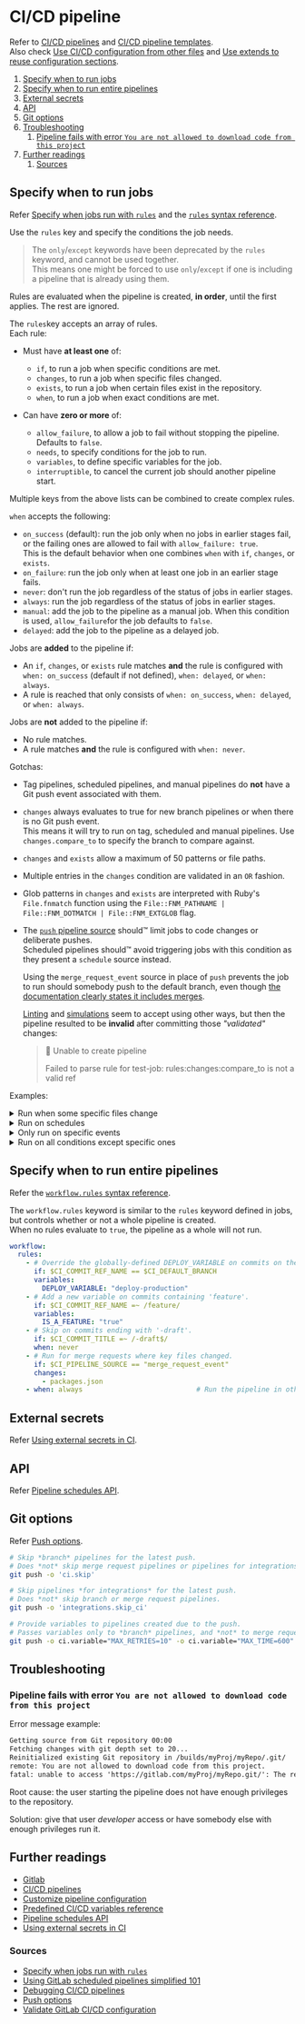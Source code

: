 # CI/CD pipeline

Refer to [CI/CD pipelines] and [CI/CD pipeline templates].<br/>
Also check [Use CI/CD configuration from other files] and [Use extends to reuse configuration sections].

1. [Specify when to run jobs](#specify-when-to-run-jobs)
1. [Specify when to run entire pipelines](#specify-when-to-run-entire-pipelines)
1. [External secrets](#external-secrets)
1. [API](#api)
1. [Git options](#git-options)
1. [Troubleshooting](#troubleshooting)
   1. [Pipeline fails with error `You are not allowed to download code from this project`](#pipeline-fails-with-error-you-are-not-allowed-to-download-code-from-this-project)
1. [Further readings](#further-readings)
   1. [Sources](#sources)

## Specify when to run jobs

Refer [Specify when jobs run with `rules`][specify when jobs run with rules] and the
[`rules` syntax reference](https://docs.gitlab.com/ee/ci/yaml/#rules).

Use the `rules` key and specify the conditions the job needs.

> The `only`/`except` keywords have been deprecated by the `rules` keyword, and cannot be used together.<br/>
> This means one might be forced to use `only`/`except` if one is including a pipeline that is already using them.

Rules are evaluated when the pipeline is created, **in order**, until the first applies. The rest are ignored.

The `rules`key accepts an array of rules.<br/>
Each rule:

- Must have **at least one** of:

  - `if`, to run a job when specific conditions are met.
  - `changes`, to run a job when specific files changed.
  - `exists`, to run a job when certain files exist in the repository.
  - `when`, to run a job when exact conditions are met.

- Can have **zero or more** of:

  - `allow_failure`, to allow a job to fail without stopping the pipeline.<br/>
    Defaults to `false`.
  - `needs`, to specify conditions for the job to run.
  - `variables`, to define specific variables for the job.
  - `interruptible`, to cancel the current job should another pipeline start.

Multiple keys from the above lists can be combined to create complex rules.

`when` accepts the following:

- `on_success` (default): run the job only when no jobs in earlier stages fail, or the failing ones are allowed to fail
  with `allow_failure: true`.<br/>
  This is the default behavior when one combines `when` with `if`, `changes`, or `exists`.
- `on_failure`: run the job only when at least one job in an earlier stage fails.
- `never`: don't run the job regardless of the status of jobs in earlier stages.
- `always`: run the job regardless of the status of jobs in earlier stages.
- `manual`: add the job to the pipeline as a manual job.
  When this condition is used, `allow_failure`for the job defaults to `false`.
- `delayed`: add the job to the pipeline as a delayed job.

Jobs are **added** to the pipeline if:

- An `if`, `changes`, or `exists` rule matches **and** the rule is configured with `when: on_success` (default if not
  defined), `when: delayed`, or `when: always`.
- A rule is reached that only consists of `when: on_success`, `when: delayed`, or `when: always`.

Jobs are **not** added to the pipeline if:

- No rule matches.
- A rule matches **and** the rule is configured with `when: never`.

Gotchas:

- Tag pipelines, scheduled pipelines, and manual pipelines do **not** have a Git push event associated with them.
- `changes` always evaluates to true for new branch pipelines or when there is no Git push event.<br/>
  This means it will try to run on tag, scheduled and manual pipelines. Use `changes.compare_to` to specify the branch
  to compare against.
- `changes` and `exists` allow a maximum of 50 patterns or file paths.
- Multiple entries in the `changes` condition are validated in an `OR` fashion.
- Glob patterns in `changes` and `exists` are interpreted with Ruby's `File.fnmatch` function using the
  `File::FNM_PATHNAME | File::FNM_DOTMATCH | File::FNM_EXTGLOB` flag.
- The [`push` pipeline source](https://docs.gitlab.com/ee/user/project/integrations/webhook_events.html#push-events)
  should™ limit jobs to code changes or deliberate pushes.<br/>
  Scheduled pipelines should™ avoid triggering jobs with this condition as they present a `schedule` source instead.

  Using the `merge_request_event` source in place of `push` prevents the job to run should somebody push to the default
  branch, even though
  [the documentation clearly states it includes merges](https://docs.gitlab.com/ee/user/project/integrations/webhook_events.html#merge-request-events).

  [Linting](https://docs.gitlab.com/ee/ci/lint.html#check-cicd-syntax) and
  [simulations](https://docs.gitlab.com/ee/ci/lint.html#simulate-a-pipeline) seem to accept using other ways, but then
  the pipeline resulted to be **invalid** after committing those _"validated"_ changes:

  > 🛑 Unable to create pipeline
  >
  > Failed to parse rule for test-job: rules:changes:compare_to is not a valid ref

Examples:

<details>
  <summary>Run when some specific files change</summary>

```yaml
docker-build:
  rules:
    - changes:
        - cmd/*
        - go.*
        - Dockerfile

pulumi-update:
  rules:
    # This job should only be created for changes to the main branch, and only if any program-related file changed.
    - if: >-
        $CI_COMMIT_BRANCH == $CI_DEFAULT_BRANCH
        && $CI_PIPELINE_SOURCE == "push"
      changes:
        paths:
          - infra/*.ts
          - infra/packages.json
    - when: never
```

The condition above will make the job run only when a change occurs:

- to any file in the `cmd` directory
- to any file in the repository's root directory which name starts with `go` (like `go.mod` or `go.sum`)
- to the `Dockerfile` in the repository's root directory

</details>
<details>
  <summary>Run on schedules</summary>

```yaml
docker-build:
  rules:
    - if: $CI_PIPELINE_SOURCE == "schedule"

docker-run:
  only:
    - schedule
```

Refer [Using GitLab scheduled pipelines simplified 101] to configure and activate schedules.<br/>
Manually trigger scheduled pipelines from the UI or using the API:

```plaintext
POST /projects/:id/pipeline_schedules/:pipeline_schedule_id/play
```

```sh
curl -X POST -H "PRIVATE-TOKEN: glpat-m-…" "https://gitlab.example.com/api/v4/projects/42/pipeline_schedules/1/play"
```

The triggered pipeline runs immediately.<br/>
The next scheduled run of the pipeline is **not** affected.

</details>
<details>
  <summary>Only run on specific events</summary>

```yaml
docker-build:
  rules:
    - if: $CI_PIPELINE_SOURCE == 'merge_request_event'
    - if: $CI_COMMIT_BRANCH == $CI_DEFAULT_BRANCH
    - # Disable for all other conditions
      when: never
```

</details>
<details>
  <summary>Run on all conditions except specific ones</summary>

```yaml
docker-build:
  rules:
    - if: $CI_PIPELINE_SOURCE == 'merge_request_event'
      when: never
```

</details>

## Specify when to run entire pipelines

Refer the [`workflow.rules` syntax reference](https://docs.gitlab.com/ee/ci/yaml/#workflowrules).

The `workflow.rules` keyword is similar to the `rules` keyword defined in jobs, but controls whether or not a whole
pipeline is created.<br/>
When no rules evaluate to `true`, the pipeline as a whole will not run.

```yaml
workflow:
  rules:
    - # Override the globally-defined DEPLOY_VARIABLE on commits on the default branch.
      if: $CI_COMMIT_REF_NAME == $CI_DEFAULT_BRANCH
      variables:
        DEPLOY_VARIABLE: "deploy-production"
    - # Add a new variable on commits containing 'feature'.
      if: $CI_COMMIT_REF_NAME =~ /feature/
      variables:
        IS_A_FEATURE: "true"
    - # Skip on commits ending with '-draft'.
      if: $CI_COMMIT_TITLE =~ /-draft$/
      when: never
    - # Run for merge requests where key files changed.
      if: $CI_PIPELINE_SOURCE == "merge_request_event"
      changes:
        - packages.json
    - when: always                            # Run the pipeline in other cases.
```

## External secrets

Refer [Using external secrets in CI].

## API

Refer [Pipeline schedules API].

## Git options

Refer [Push options].

```sh
# Skip *branch* pipelines for the latest push.
# Does *not* skip merge request pipelines or pipelines for integrations.
git push -o 'ci.skip'

# Skip pipelines *for integrations* for the latest push.
# Does *not* skip branch or merge request pipelines.
git push -o 'integrations.skip_ci'

# Provide variables to pipelines created due to the push.
# Passes variables only to *branch* pipelines, and *not* to merge request pipelines.
git push -o ci.variable="MAX_RETRIES=10" -o ci.variable="MAX_TIME=600"
```

## Troubleshooting

### Pipeline fails with error `You are not allowed to download code from this project`

Error message example:

```txt
Getting source from Git repository 00:00
Fetching changes with git depth set to 20...
Reinitialized existing Git repository in /builds/myProj/myRepo/.git/
remote: You are not allowed to download code from this project.
fatal: unable to access 'https://gitlab.com/myProj/myRepo.git/': The requested URL returned error: 403
```

Root cause: the user starting the pipeline does not have enough privileges to the repository.

Solution: give that user _developer_ access or have somebody else with enough privileges run it.

## Further readings

- [Gitlab]
- [CI/CD pipelines]
- [Customize pipeline configuration]
- [Predefined CI/CD variables reference]
- [Pipeline schedules API]
- [Using external secrets in CI]

### Sources

- [Specify when jobs run with `rules`][specify when jobs run with rules]
- [Using GitLab scheduled pipelines simplified 101]
- [Debugging CI/CD pipelines]
- [Push options]
- [Validate GitLab CI/CD configuration]

<!--
  Reference
  ═╬═Time══
  -->

<!-- Knowledge base -->
[gitlab]: README.md

<!-- Files -->
<!-- Upstream -->
[ci/cd pipeline templates]: https://gitlab.com/gitlab-org/gitlab/-/tree/master/lib/gitlab/ci/templates
[ci/cd pipelines]: https://docs.gitlab.com/ee/ci/pipelines/
[customize pipeline configuration]: https://docs.gitlab.com/ee/ci/pipelines/settings.html
[debugging ci/cd pipelines]: https://docs.gitlab.com/ee/ci/debugging.html
[pipeline schedules api]: https://docs.gitlab.com/ee/api/pipeline_schedules.html
[predefined ci/cd variables reference]: https://docs.gitlab.com/ee/ci/variables/predefined_variables.html
[push options]: https://docs.gitlab.com/ee/user/project/push_options.html
[specify when jobs run with rules]: https://docs.gitlab.com/ee/ci/jobs/job_rules.html
[use ci/cd configuration from other files]: https://docs.gitlab.com/ee/ci/yaml/includes.html
[use extends to reuse configuration sections]: https://docs.gitlab.com/ee/ci/yaml/yaml_optimization.html#use-extends-to-reuse-configuration-sections
[using external secrets in ci]: https://docs.gitlab.com/ee/ci/secrets/index.html
[validate gitlab ci/cd configuration]: https://docs.gitlab.com/ee/ci/lint.html

<!-- Others -->
[using gitlab scheduled pipelines simplified 101]: https://hevodata.com/learn/gitlab-scheduled-pipeline/
